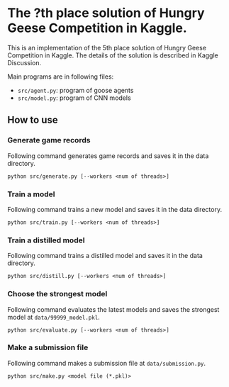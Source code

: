 # The ?th place solution of Hungry Geese Competition in Kaggle.

This is an implementation of the 5th place solution of Hungry Geese Competition in Kaggle.
The details of the solution is described in Kaggle Discussion.

Main programs are in following files:
- `src/agent.py`: program of goose agents
- `src/model.py`: program of CNN models

## How to use

### Generate game records
Following command generates game records and saves it in the data directory.
```
python src/generate.py [--workers <num of threads>]
```

### Train a model
Following command trains a new model and saves it in the data directory.
```
python src/train.py [--workers <num of threads>]
```

### Train a distilled model
Following command trains a distilled model and saves it in the data directory.
```
python src/distill.py [--workers <num of threads>]
```

### Choose the strongest model
Following command evaluates the latest models and saves the strongest model at `data/99999_model.pkl`.
```
python src/evaluate.py [--workers <num of threads>]
```

### Make a submission file
Following command makes a submission file at `data/submission.py`.
```
python src/make.py <model file (*.pkl)>
```

